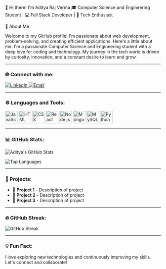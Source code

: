 👋 Hi there! I'm Aditya Raj Verma
🎓 Computer Science and Engineering Student | 💻 Full Stack Developer | 🚀 Tech Enthusiast

🌟 About Me

Welcome to my GitHub profile! I'm passionate about web development, problem-solving, and creating efficient applications. Here's a little about me:
I'm a passionate Computer Science and Engineering student with a deep love for coding and technology. My journey in the tech world is driven by curiosity, innovation, and a constant desire to learn and grow.



---

### 🌐 Connect with me:

<p align="left">
  <a href="https://www.linkedin.com/in/adityarajverma547/" target="_blank">
    <img src="https://img.shields.io/badge/LinkedIn-0077B5?style=for-the-badge&logo=linkedin&logoColor=white" alt="LinkedIn"/>
  </a>
  <a href="mailto:adityarajv473@gmail.com">
    <img src="https://img.shields.io/badge/Email-D14836?style=for-the-badge&logo=gmail&logoColor=white" alt="Email"/>
  </a>
</p>

---

### ⚙️ Languages and Tools:

<p align="left">
  <img src="https://cdn.jsdelivr.net/gh/devicons/devicon/icons/javascript/javascript-original.svg" height="40" alt="JavaScript" />
  <img src="https://cdn.jsdelivr.net/gh/devicons/devicon/icons/html5/html5-original.svg" height="40" alt="HTML" />
  <img src="https://cdn.jsdelivr.net/gh/devicons/devicon/icons/css3/css3-original.svg" height="40" alt="CSS" />
  <img src="https://cdn.jsdelivr.net/gh/devicons/devicon/icons/react/react-original.svg" height="40" alt="React" />
  <img src="https://cdn.jsdelivr.net/gh/devicons/devicon/icons/nodejs/nodejs-original.svg" height="40" alt="Node.js" />
  <img src="https://cdn.jsdelivr.net/gh/devicons/devicon/icons/mongodb/mongodb-original.svg" height="40" alt="MongoDB" />
  <img src="https://cdn.jsdelivr.net/gh/devicons/devicon/icons/mysql/mysql-original.svg" height="40" alt="MySQL" />
  <img src="https://cdn.jsdelivr.net/gh/devicons/devicon/icons/python/python-original.svg" height="40" alt="Python" />
</p>

---

### 📊 GitHub Stats:

![Aditya's GitHub Stats](https://github-readme-stats.vercel.app/api?username=adityarajverma547&show_icons=true&theme=dark&count_private=true)

![Top Languages](https://github-readme-stats.vercel.app/api/top-langs/?username=adityarajverma547&layout=compact&theme=dark)

---

### 🚀 Projects:
- 🔹 **Project 1** - Description of project
- 🔹 **Project 2** - Description of project
- 🔹 **Project 3** - Description of project

---

### 🔥 GitHub Streak:

![GitHub Streak](https://github-readme-streak-stats.herokuapp.com/?user=adityarajverma547&theme=dark)

---


### 💡 Fun Fact:
I love exploring new technologies and continuously improving my skills. Let's connect and collaborate!




